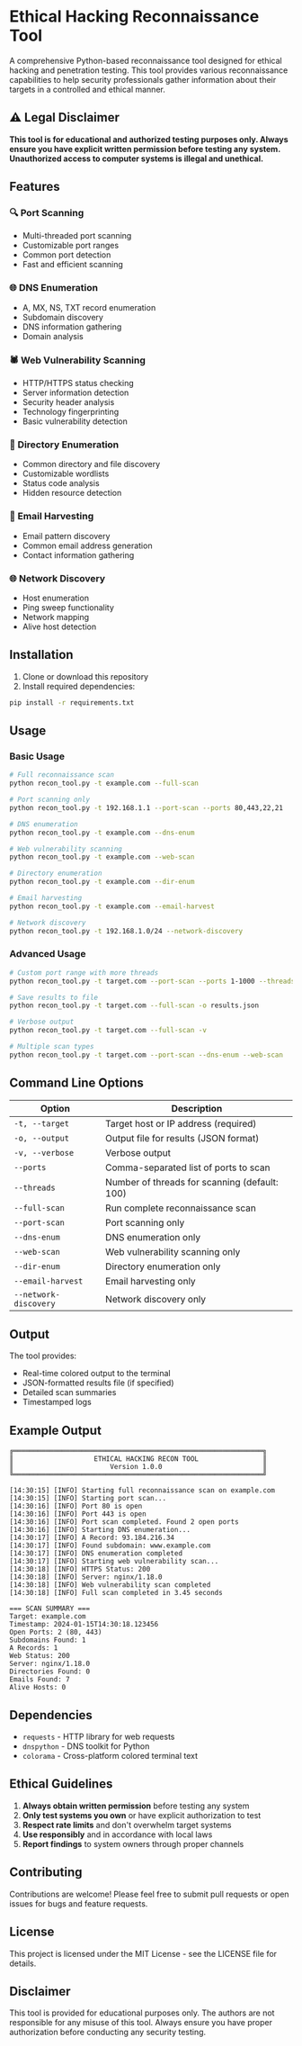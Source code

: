 # Ethical Hacking Reconnaissance Tool

A comprehensive Python-based reconnaissance tool designed for ethical hacking and penetration testing. This tool provides various reconnaissance capabilities to help security professionals gather information about their targets in a controlled and ethical manner.

## ⚠️ Legal Disclaimer

**This tool is for educational and authorized testing purposes only. Always ensure you have explicit written permission before testing any system. Unauthorized access to computer systems is illegal and unethical.**

## Features

### 🔍 Port Scanning
- Multi-threaded port scanning
- Customizable port ranges
- Common port detection
- Fast and efficient scanning

### 🌐 DNS Enumeration
- A, MX, NS, TXT record enumeration
- Subdomain discovery
- DNS information gathering
- Domain analysis

### 🕷️ Web Vulnerability Scanning
- HTTP/HTTPS status checking
- Server information detection
- Security header analysis
- Technology fingerprinting
- Basic vulnerability detection

### 📁 Directory Enumeration
- Common directory and file discovery
- Customizable wordlists
- Status code analysis
- Hidden resource detection

### 📧 Email Harvesting
- Email pattern discovery
- Common email address generation
- Contact information gathering

### 🌐 Network Discovery
- Host enumeration
- Ping sweep functionality
- Network mapping
- Alive host detection

## Installation

1. Clone or download this repository
2. Install required dependencies:

```bash
pip install -r requirements.txt
```

## Usage

### Basic Usage

```bash
# Full reconnaissance scan
python recon_tool.py -t example.com --full-scan

# Port scanning only
python recon_tool.py -t 192.168.1.1 --port-scan --ports 80,443,22,21

# DNS enumeration
python recon_tool.py -t example.com --dns-enum

# Web vulnerability scanning
python recon_tool.py -t example.com --web-scan

# Directory enumeration
python recon_tool.py -t example.com --dir-enum

# Email harvesting
python recon_tool.py -t example.com --email-harvest

# Network discovery
python recon_tool.py -t 192.168.1.0/24 --network-discovery
```

### Advanced Usage

```bash
# Custom port range with more threads
python recon_tool.py -t target.com --port-scan --ports 1-1000 --threads 200

# Save results to file
python recon_tool.py -t target.com --full-scan -o results.json

# Verbose output
python recon_tool.py -t target.com --full-scan -v

# Multiple scan types
python recon_tool.py -t target.com --port-scan --dns-enum --web-scan
```

## Command Line Options

| Option | Description |
|--------|-------------|
| `-t, --target` | Target host or IP address (required) |
| `-o, --output` | Output file for results (JSON format) |
| `-v, --verbose` | Verbose output |
| `--ports` | Comma-separated list of ports to scan |
| `--threads` | Number of threads for scanning (default: 100) |
| `--full-scan` | Run complete reconnaissance scan |
| `--port-scan` | Port scanning only |
| `--dns-enum` | DNS enumeration only |
| `--web-scan` | Web vulnerability scanning only |
| `--dir-enum` | Directory enumeration only |
| `--email-harvest` | Email harvesting only |
| `--network-discovery` | Network discovery only |

## Output

The tool provides:
- Real-time colored output to the terminal
- JSON-formatted results file (if specified)
- Detailed scan summaries
- Timestamped logs

## Example Output

```
╔══════════════════════════════════════════════════════════════╗
║                    ETHICAL HACKING RECON TOOL                ║
║                        Version 1.0.0                         ║
╚══════════════════════════════════════════════════════════════╝

[14:30:15] [INFO] Starting full reconnaissance scan on example.com
[14:30:15] [INFO] Starting port scan...
[14:30:16] [INFO] Port 80 is open
[14:30:16] [INFO] Port 443 is open
[14:30:16] [INFO] Port scan completed. Found 2 open ports
[14:30:16] [INFO] Starting DNS enumeration...
[14:30:17] [INFO] A Record: 93.184.216.34
[14:30:17] [INFO] Found subdomain: www.example.com
[14:30:17] [INFO] DNS enumeration completed
[14:30:17] [INFO] Starting web vulnerability scan...
[14:30:18] [INFO] HTTPS Status: 200
[14:30:18] [INFO] Server: nginx/1.18.0
[14:30:18] [INFO] Web vulnerability scan completed
[14:30:18] [INFO] Full scan completed in 3.45 seconds

=== SCAN SUMMARY ===
Target: example.com
Timestamp: 2024-01-15T14:30:18.123456
Open Ports: 2 (80, 443)
Subdomains Found: 1
A Records: 1
Web Status: 200
Server: nginx/1.18.0
Directories Found: 0
Emails Found: 7
Alive Hosts: 0
```

## Dependencies

- `requests` - HTTP library for web requests
- `dnspython` - DNS toolkit for Python
- `colorama` - Cross-platform colored terminal text

## Ethical Guidelines

1. **Always obtain written permission** before testing any system
2. **Only test systems you own** or have explicit authorization to test
3. **Respect rate limits** and don't overwhelm target systems
4. **Use responsibly** and in accordance with local laws
5. **Report findings** to system owners through proper channels

## Contributing

Contributions are welcome! Please feel free to submit pull requests or open issues for bugs and feature requests.

## License

This project is licensed under the MIT License - see the LICENSE file for details.

## Disclaimer

This tool is provided for educational purposes only. The authors are not responsible for any misuse of this tool. Always ensure you have proper authorization before conducting any security testing.

